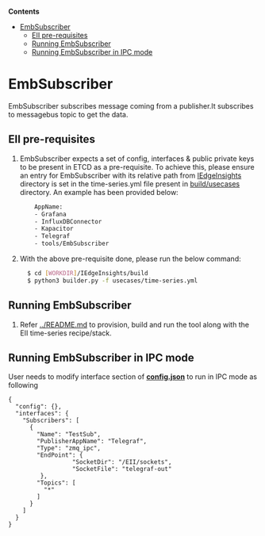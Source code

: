 **Contents**

- [EmbSubscriber](#embsubscriber)
  - [EII pre-requisites](#eii-pre-requisites)
  - [Running EmbSubscriber](#running-embsubscriber)
  - [Running EmbSubscriber in IPC mode](#running-embsubscriber-in-ipc-mode)

# EmbSubscriber

EmbSubscriber subscribes message coming from a publisher.It subscribes to messagebus topic to get the data.

## EII pre-requisites
1.  EmbSubscriber expects a set of config, interfaces & public private keys to be present in ETCD as a pre-requisite.
    To achieve this, please ensure an entry for EmbSubscriber with its relative path from [IEdgeInsights](../../) directory is set in the time-series.yml file present in [build/usecases](https://github.com/open-edge-insights/eii-core/tree/master/build/usecases) directory. An example has been provided below:
    ```sh
        AppName:
        - Grafana
        - InfluxDBConnector
        - Kapacitor
        - Telegraf
        - tools/EmbSubscriber
    ```

2. With the above pre-requisite done, please run the below command:
    ```sh
      $ cd [WORKDIR]/IEdgeInsights/build
      $ python3 builder.py -f usecases/time-series.yml
    ```

## Running EmbSubscriber

1. Refer [../README.md](https://github.com/open-edge-insights/eii-core/blob/master/README.md) to provision, build and run the tool along with the EII time-series recipe/stack.

## Running EmbSubscriber in IPC mode
User needs to modify interface section of **[config.json](./config.json)** to run in IPC mode as following
```
{
  "config": {},
  "interfaces": {
    "Subscribers": [
      {
        "Name": "TestSub",
        "PublisherAppName": "Telegraf",
        "Type": "zmq_ipc",
        "EndPoint": {
                  "SocketDir": "/EII/sockets",
                  "SocketFile": "telegraf-out"
         },
        "Topics": [
          "*"
        ]
      }
    ]
  }
}
```
